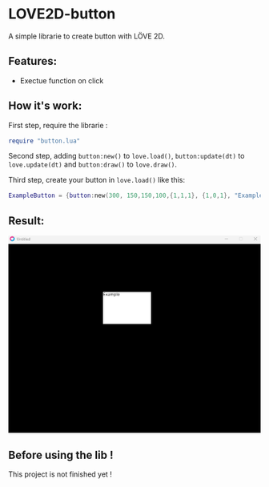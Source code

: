 # LOVE2D-button
A simple librarie to create button with LÖVE 2D.

## Features:
* Exectue function on click

## How it's work:
First step, require the librarie :
```lua
require "button.lua"
```

Second step, adding `button:new()` to `love.load()`, `button:update(dt)` to `love.update(dt)` and `button:draw()` to `love.draw()`.

Third step, create your button in `love.load()` like this:
````lua
ExampleButton = {button:new(300, 150,150,100,{1,1,1}, {1,0,1}, "Example", {0,0,0}, function()print("Example")end)}
````

## Result:

![alt text](example.png)

## Before using the lib !
This project is not finished yet !
